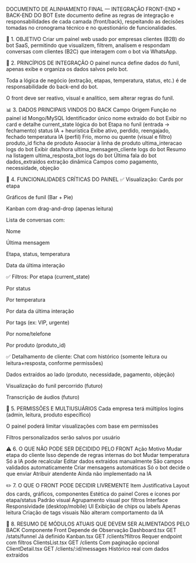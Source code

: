 DOCUMENTO DE ALINHAMENTO FINAL — INTEGRAÇÃO FRONT-END × BACK-END DO BOT
Este documento define as regras de integração e responsabilidades de cada camada (front/back), respeitando as decisões tomadas no cronograma técnico e no questionário de funcionalidades.

🧭 1. OBJETIVO
Criar um painel web usado por empresas clientes (B2B) do bot SaaS, permitindo que visualizem, filtrem, analisem e respondam conversas com clientes (B2C) que interagem com o bot via WhatsApp.

🔌 2. PRINCÍPIOS DE INTEGRAÇÃO
O painel nunca define dados do funil, apenas exibe e organiza os dados salvos pelo bot.

Toda a lógica de negócio (extração, etapas, temperatura, status, etc.) é de responsabilidade do back-end do bot.

O front deve ser reativo, visual e analítico, sem alterar regras do funil.

📊 3. DADOS PRINCIPAIS VINDOS DO BACK
Campo	Origem	Função no painel
id	Mongo/MySQL	Identificador único
nome	extraído do bot	Exibir no card e detalhe
current_state	lógica do bot	Etapa no funil (entrada → fechamento)
status	IA + heurística	Exibe ativo, perdido, reengajado, fechado
temperatura	IA (perfil)	Frio, morno ou quente (visual e filtro)
produto_id	ficha de produto	Associar à linha de produto
ultima_interacao	logs do bot	Exibir data/hora
ultima_mensagem_cliente	logs do bot	Resumo na listagem
ultima_resposta_bot	logs do bot	Última fala do bot
dados_extraidos	extração dinâmica	Campos como pagamento, necessidade, objeção

🧩 4. FUNCIONALIDADES CRÍTICAS DO PAINEL
✅ Visualização:
Cards por etapa

Gráficos de funil (Bar + Pie)

Kanban com drag-and-drop (apenas leitura)

Lista de conversas com:

Nome

Última mensagem

Etapa, status, temperatura

Data da última interação

✅ Filtros:
Por etapa (current_state)

Por status

Por temperatura

Por data da última interação

Por tags (ex: VIP, urgente)

Por nome/telefone

Por produto (produto_id)

✅ Detalhamento de cliente:
Chat com histórico (somente leitura ou leitura+resposta, conforme permissões)

Dados extraídos ao lado (produto, necessidade, pagamento, objeção)

Visualização do funil percorrido (futuro)

Transcrição de áudios (futuro)

🔐 5. PERMISSÕES E MULTIUSUÁRIOS
Cada empresa terá múltiplos logins (admin, leitura, produto específico)

O painel poderá limitar visualizações com base em permissões

Filtros personalizados serão salvos por usuário

⚠️ 6. O QUE NÃO PODE SER DECIDIDO PELO FRONT
Ação	Motivo
Mudar etapa do cliente	Isso depende de regras internas do bot
Mudar temperatura	Só a IA pode recalcular
Editar dados extraídos manualmente	São campos validados automaticamente
Criar mensagens automáticas	Só o bot decide o que enviar
Atribuir atendente	Ainda não implementado na IA

✏️ 7. O QUE O FRONT PODE DECIDIR LIVREMENTE
Item	Justificativa
Layout dos cards, gráficos, componentes	Estética do painel
Cores e ícones por etapa/status	Padrão visual
Agrupamento visual por filtros	Interface
Responsividade (desktop/mobile)	UI
Exibição de chips ou labels	Apenas leitura
Criação de tags visuais	Não alteram comportamento da IA

🧠 8. RESUMO DE MÓDULOS ATUAIS QUE DEVEM SER ALIMENTADOS PELO BACK
Componente Front	Depende de	Observação
Dashboard.tsx	GET /stats/funnel	Já definido
Kanban.tsx	GET /clients?filtros	Requer endpoint com filtros
ClientsList.tsx	GET /clients	Com paginação opcional
ClientDetail.tsx	GET /clients/:id/messages	Histórico real com dados extraídos

